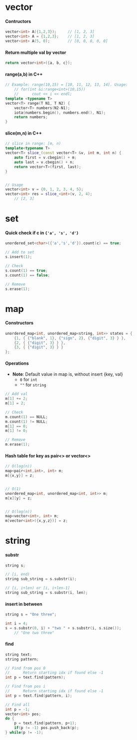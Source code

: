 
# vector
#### Contructors

```cpp
vector<int> A({1,2,3}); 	// [1, 2, 3]
vector<int> A = {1,2,3}; 	// [1, 2, 3]
vector<int> A(5, 0); 		// [0, 0, 0, 0, 0] 
```

#### Return multiple val by vector

```cpp
return vector<int>({a, b, c});
```

#### range(a,b) in C++

```C++
// Example: range(10,15) = [10, 11, 12, 13, 14]. Usage:
    // for(int &i:range<int>(10,15))
    //      cout << i << endl;
template <typename T>
vector<T> range(T N1, T N2) {
    vector<T> numbers(N2-N1);
    iota(numbers.begin(), numbers.end(), N1);
    return numbers;
}
```

#### slice(m,n) in C++

```cpp
// slice in range: [m, n)
template<typename T>
vector<T> slice_(const vector<T> &v, int m, int n) {
    auto first = v.cbegin() + m;
    auto last = v.cbegin() + n;
    return vector<T>(first, last);
}


// Usage
vector<int> v = {0, 1, 2, 3, 4, 5};
vector<int> res = slice_<int>(v, 2, 4);
    // [2, 3]
```

# set
#### Quick check if c in `{'a', 's', 'd'}`

```cpp
unordered_set<char>({'a','s','d'}).count(c) == true;
```


```cpp
// Add to set
s.insert(1);

// Check
s.count(1) == true;
s.count(1) == false;

// Remove
s.erase(1);
```

# map
#### Constructors

```cpp
unordered_map<int, unordered_map<string, int>> states = {
    {1, { {"blank", 1}, {"sign", 2}, {"digit", 3} } },
    {2, { {"digit", 3} } },
    {3, { {"digit", 3} } }
};
```

#### Operations
- **Note**: Default value in map is, without insert {key, val}
    + `0` for `int`
    + `""` for `string`

```cpp
// Add val
m[1] += 2;
m[1] = 2;

// Check
m.count(1) == NULL;
m.count(1) != NULL;
m[1] == 0;
m[1] != 0;

// Remove
m.erase(1);
```

#### Hash table for key as pair<> or vector<>

```C++
// O(log(n))
map<pair<int,int>, int> m;
m[{x,y}] = z;


// O(1)
unordered_map<int, unordered_map<int, int>> m;
m[x][y] = z;


// O(log(n))
map<vector<int>, int> m;
m[vector<int>({x,y,z})] = z;
```


# string
#### substr

```C++
string s;

// [i, end)
string sub_string = s.substr(i);

// [i, i+len) or [i, i+len-1]
string sub_string = s.substr(i, len);
```

#### insert in between

```cpp
string s = "One three";

int i = 4;
s = s.substr(0, i) + "two " + s.substr(i, s.size());
    // "One two three"
```

#### find

```C++
string text;
string pattern;

// Find from pos 0 
//      Return starting idx if found else -1
int p = text.find(pattern);

// Find from pos i
//      Return starting idx if found else -1
int p = text.find(pattern, i);

// Find all
int p = -1;
vector<int> pos;
do {
    p = text.find(pattern, p+1); 
    if(p != -1) pos.push_back(p);
} while(p != -1);
```
